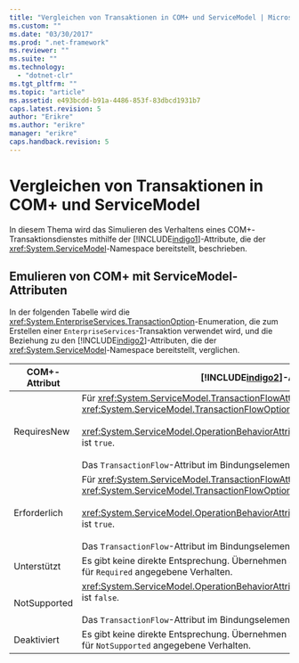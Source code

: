 ```yaml
---
title: "Vergleichen von Transaktionen in COM+ und ServiceModel | Microsoft Docs"
ms.custom: ""
ms.date: "03/30/2017"
ms.prod: ".net-framework"
ms.reviewer: ""
ms.suite: ""
ms.technology: 
  - "dotnet-clr"
ms.tgt_pltfrm: ""
ms.topic: "article"
ms.assetid: e493bcdd-b91a-4486-853f-83dbcd1931b7
caps.latest.revision: 5
author: "Erikre"
ms.author: "erikre"
manager: "erikre"
caps.handback.revision: 5
---
```

# Vergleichen von Transaktionen in COM+ und ServiceModel
In diesem Thema wird das Simulieren des Verhaltens eines COM\+\-Transaktionsdienstes mithilfe der [!INCLUDE[indigo1](../../../../includes/indigo1-md.md)]\-Attribute, die der <xref:System.ServiceModel>\-Namespace bereitstellt, beschrieben.  
  
## Emulieren von COM\+ mit ServiceModel\-Attributen  
 In der folgenden Tabelle wird die <xref:System.EnterpriseServices.TransactionOption>\-Enumeration, die zum Erstellen einer `EnterpriseServices`\-Transaktion verwendet wird, und die Beziehung zu den [!INCLUDE[indigo2](../../../../includes/indigo2-md.md)]\-Attributen, die der <xref:System.ServiceModel>\-Namespace bereitstellt, verglichen.  
  
|COM\+\-Attribut|[!INCLUDE[indigo2](../../../../includes/indigo2-md.md)]\-Attribute|  
|---------------------|------------------------------------------------------------------------|  
|RequiresNew|Für <xref:System.ServiceModel.TransactionFlowAttribute> ist <xref:System.ServiceModel.TransactionFlowOption> festgelegt.<br /><br /> <xref:System.ServiceModel.OperationBehaviorAttribute.TransactionScopeRequired%2A> ist `true`.<br /><br /> Das `TransactionFlow`\-Attribut im Bindungselement ist `false`.|  
|Erforderlich|Für <xref:System.ServiceModel.TransactionFlowAttribute> ist <xref:System.ServiceModel.TransactionFlowOption> festgelegt.<br /><br /> <xref:System.ServiceModel.OperationBehaviorAttribute.TransactionScopeRequired%2A> ist `true`.<br /><br /> Das `TransactionFlow`\-Attribut im Bindungselement ist `true`.|  
|Unterstützt|Es gibt keine direkte Entsprechung.  Übernehmen Sie stattdessen im Allgemeinen das für `Required` angegebene Verhalten.|  
|NotSupported|<xref:System.ServiceModel.OperationBehaviorAttribute.TransactionScopeRequired%2A> ist `false`.<br /><br /> Das `TransactionFlow`\-Attribut im Bindungselement ist `false`.|  
|Deaktiviert|Es gibt keine direkte Entsprechung.  Übernehmen Sie stattdessen im Allgemeinen das für `NotSupported` angegebene Verhalten.|